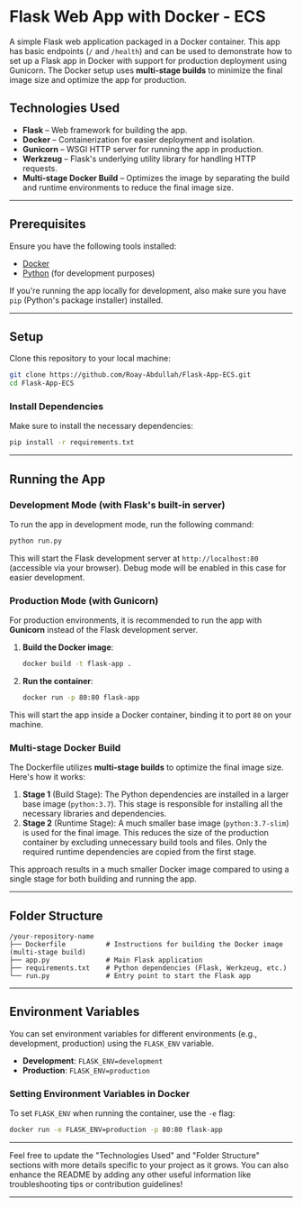 # Flask Web App with Docker - ECS

A simple Flask web application packaged in a Docker container. This app has basic endpoints (`/` and `/health`) and can be used to demonstrate how to set up a Flask app in Docker with support for production deployment using Gunicorn. The Docker setup uses **multi-stage builds** to minimize the final image size and optimize the app for production.


## Technologies Used

* **Flask** – Web framework for building the app.
* **Docker** – Containerization for easier deployment and isolation.
* **Gunicorn** – WSGI HTTP server for running the app in production.
* **Werkzeug** – Flask's underlying utility library for handling HTTP requests.
* **Multi-stage Docker Build** – Optimizes the image by separating the build and runtime environments to reduce the final image size.

---

## Prerequisites

Ensure you have the following tools installed:

* [Docker](https://www.docker.com/get-started)
* [Python](https://www.python.org/downloads/) (for development purposes)

If you're running the app locally for development, also make sure you have `pip` (Python's package installer) installed.

---

## Setup

Clone this repository to your local machine:

```bash
git clone https://github.com/Roay-Abdullah/Flask-App-ECS.git
cd Flask-App-ECS
```

### Install Dependencies

Make sure to install the necessary dependencies:

```bash
pip install -r requirements.txt
```

---

## Running the App

### Development Mode (with Flask's built-in server)

To run the app in development mode, run the following command:

```bash
python run.py
```

This will start the Flask development server at `http://localhost:80` (accessible via your browser). Debug mode will be enabled in this case for easier development.

### Production Mode (with Gunicorn)

For production environments, it is recommended to run the app with **Gunicorn** instead of the Flask development server.

1. **Build the Docker image**:

   ```bash
   docker build -t flask-app .
   ```

2. **Run the container**:

   ```bash
   docker run -p 80:80 flask-app
   ```

This will start the app inside a Docker container, binding it to port `80` on your machine.

### Multi-stage Docker Build

The Dockerfile utilizes **multi-stage builds** to optimize the final image size. Here's how it works:

1. **Stage 1** (Build Stage): The Python dependencies are installed in a larger base image (`python:3.7`). This stage is responsible for installing all the necessary libraries and dependencies.
2. **Stage 2** (Runtime Stage): A much smaller base image (`python:3.7-slim`) is used for the final image. This reduces the size of the production container by excluding unnecessary build tools and files. Only the required runtime dependencies are copied from the first stage.

This approach results in a much smaller Docker image compared to using a single stage for both building and running the app.

---

## Folder Structure

```
/your-repository-name
├── Dockerfile          # Instructions for building the Docker image (multi-stage build)
├── app.py              # Main Flask application
├── requirements.txt    # Python dependencies (Flask, Werkzeug, etc.)
└── run.py              # Entry point to start the Flask app
```

---

## Environment Variables

You can set environment variables for different environments (e.g., development, production) using the `FLASK_ENV` variable.

* **Development**: `FLASK_ENV=development`
* **Production**: `FLASK_ENV=production`

### Setting Environment Variables in Docker

To set `FLASK_ENV` when running the container, use the `-e` flag:

```bash
docker run -e FLASK_ENV=production -p 80:80 flask-app
```

---

Feel free to update the "Technologies Used" and "Folder Structure" sections with more details specific to your project as it grows. You can also enhance the README by adding any other useful information like troubleshooting tips or contribution guidelines!

---
